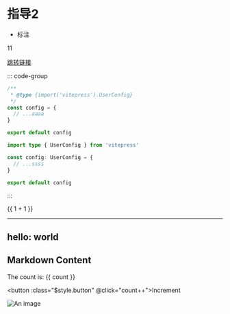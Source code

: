 # 指导2

- 标注

<div>11</div>

<!-- 链接跳转 -->
[跳转链接](../index)

::: code-group

```js [config.js]
/**
 * @type {import('vitepress').UserConfig}
 */
const config = {
  // ...aaaa
}

export default config
```

```ts [config.ts]
import type { UserConfig } from 'vitepress'

const config: UserConfig = {
  // ...ssss
}

export default config
```

:::

{{ 1 + 1 }}


---
hello: world
---

<script setup>
import { ref } from 'vue'

const count = ref(0)
</script>

## Markdown Content

The count is: {{ count }}

<button :class="$style.button" @click="count++">Increment</button>

<style module>
.button {
  color: red;
  font-weight: bold;
}
</style>


![An image](/image-inside-public.png)
<CustomTimerPicker />